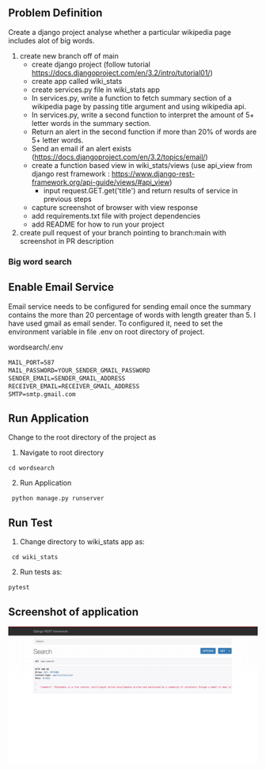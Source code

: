 ## Problem Definition
Create a django project analyse whether a particular wikipedia page includes alot of big words.

1. create new branch off of main
    - create django project (follow tutorial https://docs.djangoproject.com/en/3.2/intro/tutorial01/)
    - create app called wiki_stats
    - create services.py file in wiki_stats app
    - In services.py, write a function to fetch summary section of a wikipedia page by passing title argument and using
      wikipedia api.
    - In services.py, write a second function to interpret the amount of 5+ letter words in the summary section.
    - Return an alert in the second function if more than 20% of words are 5+ letter words.
    - Send an email if an alert exists (https://docs.djangoproject.com/en/3.2/topics/email/)
    - create a function based view in wiki_stats/views (use api_view from django rest
      framework : https://www.django-rest-framework.org/api-guide/views/#api_view)
        - input request.GET.get('title') and return results of service in previous steps
    - capture screenshot of browser with view response
    - add requirements.txt file with project dependencies
    - add README for how to run your project
13. create pull request of your branch pointing to branch:main with screenshot in PR description

### Big word search

## Enable Email Service

Email service needs to be configured for sending email once the summary contains the more than 20 percentage of words
with length greater than 5. I have used gmail as email sender. To configured it, need to set the environment variable in
file .env on root directory of project.

wordsearch/.env

```shell
MAIL_PORT=587
MAIL_PASSWORD=YOUR_SENDER_GMAIL_PASSWORD
SENDER_EMAIL=SENDER_GMAIL_ADDRESS
RECEIVER_EMAIL=RECEIVER_GMAIL_ADDRESS
SMTP=smtp.gmail.com
```

## Run Application

Change to the root directory of the project as

1. Navigate to root directory

```shell
cd wordsearch
```

2. Run Application

```shell
 python manage.py runserver
```

## Run Test

1. Change directory to wiki_stats app as:

```shell
 cd wiki_stats
```

2. Run tests as:

```shell
pytest
```

## Screenshot of application

![](wordsearch/media/screenshot.png)
